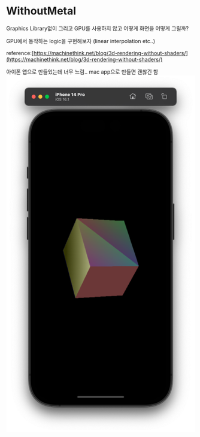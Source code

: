 # WithoutMetal

Graphics Library없이 그리고 GPU를 사용하지 않고 어떻게 화면을 어떻게 그릴까?

GPU에서 동작하는 logic을 구현해보자 (linear interpolation etc..)

reference:[https://machinethink.net/blog/3d-rendering-without-shaders/](https://machinethink.net/blog/3d-rendering-without-shaders/)

아이폰 앱으로 만들었는데 너무 느림.. mac app으로 만들면 괜찮긴 함
![cube](/cube.png)
